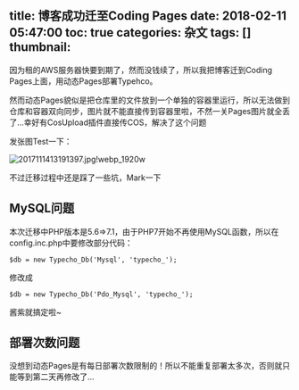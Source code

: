 title: 博客成功迁至Coding Pages
date: 2018-02-11 05:47:00
toc: true
categories: 杂文
tags: []
thumbnail: 
---
因为租的AWS服务器快要到期了，然而没钱续了，所以我把博客迁到Coding Pages上面，用动态Pages部署Typehco。

然而动态Pages貌似是把仓库里的文件放到一个单独的容器里运行，所以无法做到仓库和容器双向同步，图片就不能直接传到容器里啦，不然一关Pages图片就全丢了...幸好有CosUpload插件直接传COS，解决了这个问题

发张图Test一下：

![2017111413191397.jpg!webp_1920w][1]

不过迁移过程中还是踩了一些坑，Mark一下

## MySQL问题 ##

本次迁移中PHP版本是5.6=>7.1，由于PHP7开始不再使用MySQL函数，所以在config.inc.php中要修改部分代码：

```
$db = new Typecho_Db('Mysql', 'typecho_');
```

修改成

```
$db = new Typecho_Db('Pdo_Mysql', 'typecho_');
```

酱紫就搞定啦~

## 部署次数问题 ##

没想到动态Pages是有每日部署次数限制的！所以不能重复部署太多次，否则就只能等到第二天再修改了...


  [1]: https://blog-img-1251828412.image.myqcloud.com/2018/02/11/881741996.jpg!webp_1920w